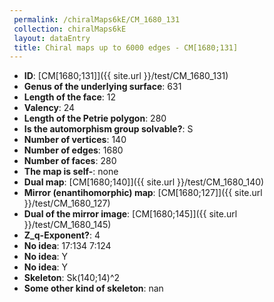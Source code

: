 ```yaml
--- 
 permalink: /chiralMaps6kE/CM_1680_131 
 collection: chiralMaps6kE
 layout: dataEntry
 title: Chiral maps up to 6000 edges - CM[1680;131]
---
```


- **ID**: [CM[1680;131]]({{ site.url }}/test/CM_1680_131)
- **Genus of the underlying surface**: 631
- **Length of the face**: 12
- **Valency**: 24
- **Length of the Petrie polygon**: 280
- **Is the automorphism group solvable?**: S
- **Number of vertices**: 140
- **Number of edges**: 1680
- **Number of faces**: 280
- **The map is self-**: none
- **Dual map**: [CM[1680;140]]({{ site.url }}/test/CM_1680_140)
- **Mirror (enantihomorphic) map**: [CM[1680;127]]({{ site.url }}/test/CM_1680_127)
- **Dual of the mirror image**: [CM[1680;145]]({{ site.url }}/test/CM_1680_145)
- **Z_q-Exponent?**: 4
- **No idea**:  17:134 7:124
- **No idea**: Y
- **No idea**: Y
- **Skeleton**: Sk(140;14)^2
- **Some other kind of skeleton**: nan

